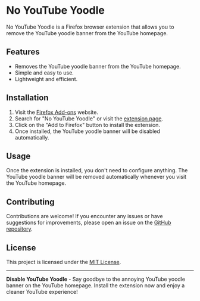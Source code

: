 # No YouTube Yoodle

No YouTube Yoodle is a Firefox browser extension that allows you to remove the YouTube yoodle banner from the YouTube homepage.

## Features

- Removes the YouTube yoodle banner from the YouTube homepage.
- Simple and easy to use.
- Lightweight and efficient.

## Installation

1. Visit the [Firefox Add-ons](https://addons.mozilla.org/) website.
2. Search for "No YouTube Yoodle" or visit the [extension page](https://addons.mozilla.org/de/firefox/addon/no-youtube-yoodle/).
3. Click on the "Add to Firefox" button to install the extension.
4. Once installed, the YouTube yoodle banner will be disabled automatically.

## Usage

Once the extension is installed, you don't need to configure anything. The YouTube yoodle banner will be removed automatically whenever you visit the YouTube homepage.

## Contributing

Contributions are welcome! If you encounter any issues or have suggestions for improvements, please open an issue on the [GitHub repository](https://github.com/Finnpl/NoYouTubeYoodle/issues).

## License

This project is licensed under the [MIT License](LICENSE).


---

**Disable YouTube Yoodle** - Say goodbye to the annoying YouTube yoodle banner on the YouTube homepage. Install the extension now and enjoy a cleaner YouTube experience!

